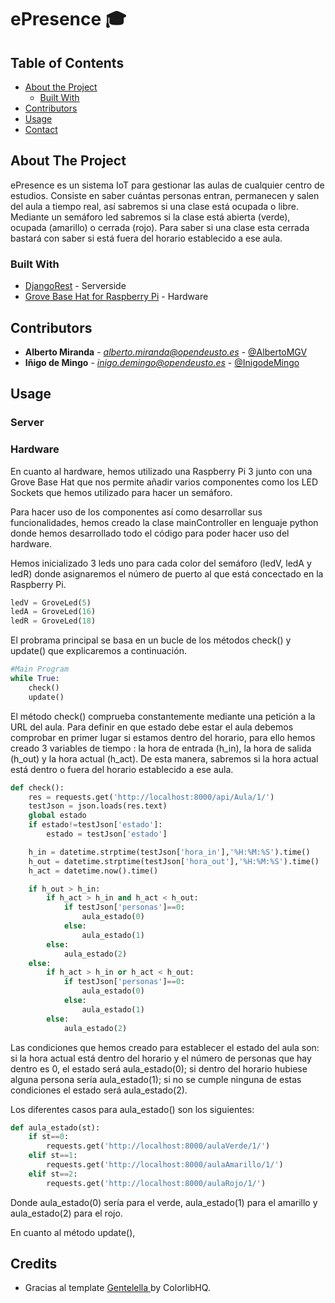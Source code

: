 ﻿# ePresence 🎓

<!-- TABLE OF CONTENTS -->
## Table of Contents

* [About the Project](#about-the-project)
  * [Built With](#built-with)
* [Contributors](#contributors)
* [Usage](#usage)
* [Contact](#contact)


<!-- ABOUT THE PROJECT -->
## About The Project

ePresence es un sistema IoT para gestionar las aulas de cualquier centro de estudios. Consiste en saber cuántas personas entran, permanecen y salen del aula a tiempo real, así sabremos si una clase está ocupada o libre. Mediante un semáforo led sabremos si la clase está abierta (verde), ocupada (amarillo) o cerrada (rojo). Para saber si una clase esta cerrada bastará con saber si está fuera del horario establecido a ese aula.


### Built With
* [DjangoRest](https://www.django-rest-framework.org/) - Serverside
* [Grove Base Hat for Raspberry Pi](http://wiki.seeedstudio.com/Grove_Base_Hat_for_Raspberry_Pi/) - Hardware

<!-- CONTRIBUTORS -->
## Contributors

* **Alberto Miranda**	-	*alberto.miranda@opendeusto.es*	-	[@AlbertoMGV](https://github.com/AlbertoMGV)
* **Iñigo de Mingo**	-	*inigo.demingo@opendeusto.es*	-	[@InigodeMingo](https://github.com/InigodeMingo)


<!-- GETTING STARTED -->
## Usage

### Server
### Hardware

En cuanto al hardware, hemos utilizado una Raspberry Pi 3 junto con una Grove Base Hat que nos permite añadir varios componentes como los LED Sockets que hemos utilizado para hacer un semáforo.

Para hacer uso de los componentes así como desarrollar sus funcionalidades, hemos creado la clase mainController en lenguaje python donde hemos desarrollado todo el código para poder hacer uso del hardware. 

Hemos inicializado 3 leds uno para cada color del semáforo (ledV, ledA y ledR) donde asignaremos el número de puerto al que está concectado en la Raspberry Pi.

```python
ledV = GroveLed(5)
ledA = GroveLed(16)
ledR = GroveLed(18)
```

El probrama principal se basa en un bucle de los métodos check() y update() que explicaremos a continuación.

```python
#Main Program
while True:
	check()
	update()
```

El método check() comprueba constantemente mediante una petición a la URL del aula. Para definir en que estado debe estar el aula debemos comprobar en primer lugar si estamos dentro del horario, para ello hemos creado 3 variables de tiempo : la hora de entrada (h_in), la hora de salida (h_out) y la hora actual (h_act). De esta manera, sabremos si la hora actual está dentro o fuera del horario establecido a ese aula.

```python
def check():
	res = requests.get('http://localhost:8000/api/Aula/1/')
	testJson = json.loads(res.text)
	global estado
	if estado!=testJson['estado']:
		estado = testJson['estado']

	h_in = datetime.strptime(testJson['hora_in'],'%H:%M:%S').time()
	h_out = datetime.strptime(testJson['hora_out'],'%H:%M:%S').time()
	h_act = datetime.now().time()

	if h_out > h_in:
		if h_act > h_in and h_act < h_out:
			if testJson['personas']==0:
				aula_estado(0)
			else:
				aula_estado(1)
		else:
			aula_estado(2)
	else:
		if h_act > h_in or h_act < h_out:
			if testJson['personas']==0:
				aula_estado(0)
			else:
				aula_estado(1)
		else:
			aula_estado(2)
```
Las condiciones que hemos creado para establecer el estado del aula son: si la hora actual está dentro del horario y el número de personas que hay dentro es 0, el estado será aula_estado(0); si dentro del horario hubiese alguna persona sería aula_estado(1); si no se cumple ninguna de estas condiciones el estado será aula_estado(2).

Los diferentes casos para aula_estado() son los siguientes:

```python
def aula_estado(st):
	if st==0:
		requests.get('http://localhost:8000/aulaVerde/1/')
	elif st==1:
		requests.get('http://localhost:8000/aulaAmarillo/1/')
	elif st==2:
		requests.get('http://localhost:8000/aulaRojo/1/')

```
Donde aula_estado(0) sería para el verde, aula_estado(1) para el amarillo y aula_estado(2) para el rojo.

En cuanto al método update(),
## Credits

- Gracias al template [ Gentelella ](https://github.com/ColorlibHQ/gentelella) by ColorlibHQ.



